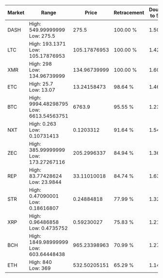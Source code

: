 | Market | Range | Price| Retracement | Doubles to 50% |
| --- | --- | --- | --- | --- |
| DASH | High: 549.99999999<br />Low: 275.5 | 275.5 | 100.00 % | 1.50 |
| LTC | High: 193.1371<br />Low: 105.17876953 | 105.17876953 | 100.00 % | 1.42 |
| XMR | High: 298<br />Low: 134.96739999 | 134.96739999 | 100.00 % | 1.60 |
| ETC | High: 25.7<br />Low: 13.07 | 13.24158473 | 98.64 % | 1.46 |
| BTC | High: 9994.48298795<br />Low: 6613.54563751 | 6763.9 | 95.55 % | 1.23 |
| NXT | High: 0.263<br />Low: 0.10731413 | 0.1203312 | 91.64 % | 1.54 |
| ZEC | High: 385.99999999<br />Low: 173.27267116 | 205.2996337 | 84.94 % | 1.36 |
| REP | High: 83.77428624<br />Low: 23.9844 | 33.11010018 | 84.74 % | 1.63 |
| STR | High: 0.47090001<br />Low: 0.18616807 | 0.24884818 | 77.99 % | 1.32 |
| XRP | High: 0.96486858<br />Low: 0.4735752 | 0.59230027 | 75.83 % | 1.21 |
| BCH | High: 1849.98999999<br />Low: 603.64448438 | 965.23398963 | 70.99 % | 1.27 |
| ETH | High: 840<br />Low: 369 | 532.50205151 | 65.29 % | 1.14 |
